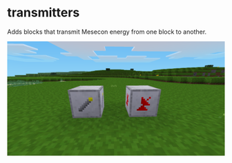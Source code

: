 # transmitters
Adds blocks that transmit Mesecon energy from one block to another.

![A screenshot of the mod](screenshot.png)
